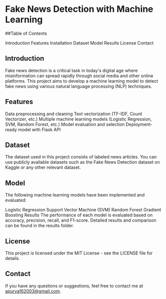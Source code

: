 # Fake News Detection with Machine Learning

##Table of Contents

Introduction
Features
Installation
Dataset
Model
Results
License
Contact

## Introduction

Fake news detection is a critical task in today's digital age where misinformation can spread rapidly through social media and other online platforms. This project aims to develop a machine learning model to detect fake news using various natural language processing (NLP) techniques.

## Features

Data preprocessing and cleaning
Text vectorization (TF-IDF, Count Vectorizer, etc.)
Multiple machine learning models (Logistic Regression, SVM, Random Forest, etc.)
Model evaluation and selection
Deployment-ready model with Flask API



## Dataset

The dataset used in this project consists of labeled news articles. You can use publicly available datasets such as the Fake News Detection dataset on Kaggle or any other relevant dataset.

## Model

The following machine learning models have been implemented and evaluated:

Logistic Regression
Support Vector Machine (SVM)
Random Forest
Gradient Boosting
Results
The performance of each model is evaluated based on accuracy, precision, recall, and F1-score. Detailed results and comparison can be found in the results folder.



## License

This project is licensed under the MIT License - see the LICENSE file for details.

## Contact

If you have any questions or suggestions, feel free to contact me at apurva162003@gmail.com.

